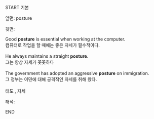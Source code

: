 START
기본

앞면:
posture


뒷면:
<div>Good <strong>posture</strong> is essential when working at the computer. </div><div><div>컴퓨터로 작업을 할 때에는 좋은 자세가 필수적이다.</div></div><div><br></div><div><div>He always maintains a straight <strong>posture</strong>. </div><div><div>그는 항상 자세가 꼿꼿하다</div></div></div><div><br></div><div><div>The government has adopted an aggressive <strong>posture</strong> on immigration. </div><div><div>그 정부는 이민에 대해 공격적인 자세를 취해 왔다.</div></div></div><div><br></div><div>태도 , 자세</div>


해석:

END